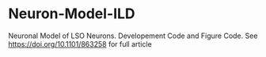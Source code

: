 # Neuron-Model-ILD
Neuronal Model of LSO Neurons. Developement Code and Figure Code. See https://doi.org/10.1101/863258 for full article
